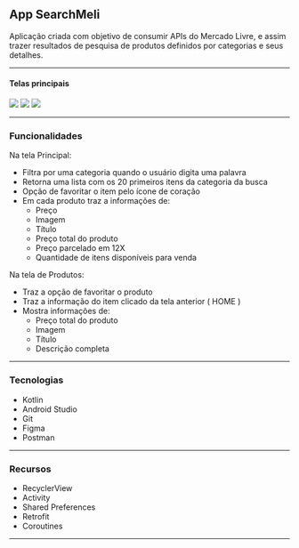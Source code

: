 ## App SearchMeli

Aplicação criada com objetivo de consumir APIs do Mercado Livre, e assim trazer resultados de pesquisa de produtos definidos por categorias e seus detalhes.

---

#### Telas principais

<img src="https://github.com/KaFukuda/images/blob/main/Tela_Inicial.png"/>
<img src="https://github.com/KaFukuda/images/blob/main/Tela_Inicial_Lista.png"/>
<img src="https://github.com/KaFukuda/images/blob/main/Tela_Detalhe_Produto.png"/>

---

### Funcionalidades

Na tela Principal: 

- Filtra por uma categoria quando o usuário digita uma palavra
- Retorna uma lista com os 20 primeiros itens da categoria da busca
- Opção de favoritar o item pelo ícone de coração
- Em cada produto traz a informações de:
     - Preço
     - Imagem
     - Título
     - Preço total do produto
     - Preço parcelado em 12X
     - Quantidade de itens disponíveis para venda

Na tela de Produtos:

- Traz a opção de favoritar o produto 
- Traz a informação do item clicado da tela anterior ( HOME ) 
- Mostra informações de:
    - Preço total do produto
    - Imagem
    - Título
    - Descrição completa

---

### Tecnologias

- Kotlin 
- Android Studio
- Git
- Figma 
- Postman

---

### Recursos 

- RecyclerView
- Activity
- Shared Preferences
- Retrofit
- Coroutines

---